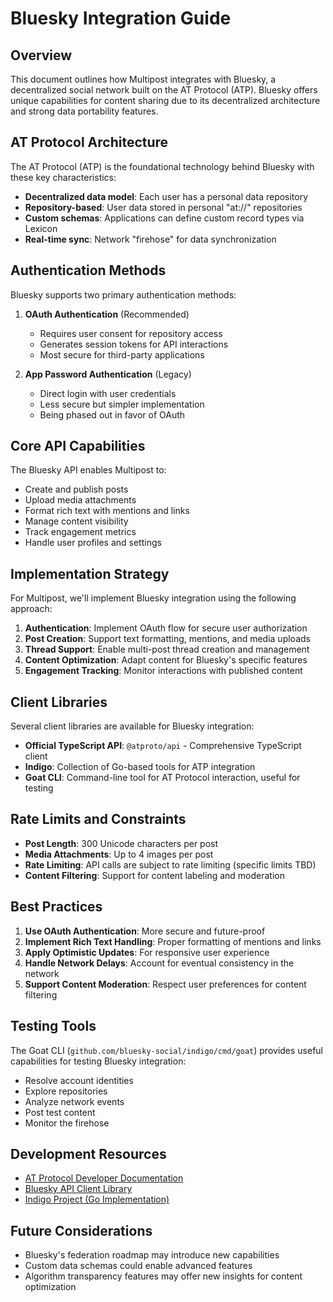 # Bluesky Integration Guide

## Overview

This document outlines how Multipost integrates with Bluesky, a decentralized social network built on the AT Protocol (ATP). Bluesky offers unique capabilities for content sharing due to its decentralized architecture and strong data portability features.

## AT Protocol Architecture

The AT Protocol (ATP) is the foundational technology behind Bluesky with these key characteristics:

- **Decentralized data model**: Each user has a personal data repository
- **Repository-based**: User data stored in personal "at://" repositories
- **Custom schemas**: Applications can define custom record types via Lexicon
- **Real-time sync**: Network "firehose" for data synchronization

## Authentication Methods

Bluesky supports two primary authentication methods:

1. **OAuth Authentication** (Recommended)
   - Requires user consent for repository access
   - Generates session tokens for API interactions
   - Most secure for third-party applications

2. **App Password Authentication** (Legacy)
   - Direct login with user credentials
   - Less secure but simpler implementation
   - Being phased out in favor of OAuth

## Core API Capabilities

The Bluesky API enables Multipost to:

- Create and publish posts
- Upload media attachments
- Format rich text with mentions and links
- Manage content visibility
- Track engagement metrics
- Handle user profiles and settings

## Implementation Strategy

For Multipost, we'll implement Bluesky integration using the following approach:

1. **Authentication**: Implement OAuth flow for secure user authorization
2. **Post Creation**: Support text formatting, mentions, and media uploads
3. **Thread Support**: Enable multi-post thread creation and management
4. **Content Optimization**: Adapt content for Bluesky's specific features
5. **Engagement Tracking**: Monitor interactions with published content

## Client Libraries

Several client libraries are available for Bluesky integration:

- **Official TypeScript API**: `@atproto/api` - Comprehensive TypeScript client
- **Indigo**: Collection of Go-based tools for ATP integration
- **Goat CLI**: Command-line tool for AT Protocol interaction, useful for testing

## Rate Limits and Constraints

- **Post Length**: 300 Unicode characters per post
- **Media Attachments**: Up to 4 images per post
- **Rate Limiting**: API calls are subject to rate limiting (specific limits TBD)
- **Content Filtering**: Support for content labeling and moderation

## Best Practices

1. **Use OAuth Authentication**: More secure and future-proof
2. **Implement Rich Text Handling**: Proper formatting of mentions and links
3. **Apply Optimistic Updates**: For responsive user experience
4. **Handle Network Delays**: Account for eventual consistency in the network
5. **Support Content Moderation**: Respect user preferences for content filtering

## Testing Tools

The Goat CLI (`github.com/bluesky-social/indigo/cmd/goat`) provides useful capabilities for testing Bluesky integration:

- Resolve account identities
- Explore repositories
- Analyze network events
- Post test content
- Monitor the firehose

## Development Resources

- [AT Protocol Developer Documentation](https://atproto.com/guides/applications)
- [Bluesky API Client Library](https://github.com/bluesky-social/atproto/tree/main/packages/api)
- [Indigo Project (Go Implementation)](https://github.com/bluesky-social/indigo)

## Future Considerations

- Bluesky's federation roadmap may introduce new capabilities
- Custom data schemas could enable advanced features
- Algorithm transparency features may offer new insights for content optimization